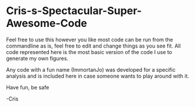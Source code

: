 # Cris-s-Spectacular-Super-Awesome-Code
Feel free to use this however you like
most code can be run from the commandline as is, feel free to edit and change things as you see fit.
All code represented here is the most basic version of the code I use to generate my own figures.

Any code with a fun name (ImmortanJo) was developed for a specific analysis and is included here in case someone wants to play around with it.

Have fun, be safe

-Cris
